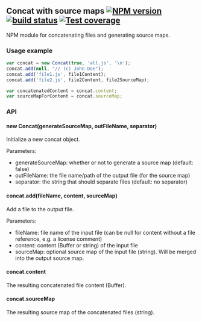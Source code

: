 ## Concat with source maps [![NPM version][npm-image]][npm-url] [![build status][travis-image]][travis-url] [![Test coverage][coveralls-image]][coveralls-url]

NPM module for concatenating files and generating source maps.

### Usage example
```js
var concat = new Concat(true, 'all.js', '\n');
concat.add(null, "// (c) John Doe");
concat.add('file1.js', file1Content);
concat.add('file2.js', file2Content, file2SourceMap);

var concatenatedContent = concat.content;
var sourceMapForContent = concat.sourceMap;
```

### API

#### new Concat(generateSourceMap, outFileName, separator)
Initialize a new concat object.

Parameters:
- generateSourceMap: whether or not to generate a source map (default: false)
- outFileName: the file name/path of the output file (for the source map)
- separator: the string that should separate files (default: no separator)

#### concat.add(fileName, content, sourceMap)
Add a file to the output file.

Parameters:
- fileName: file name of the input file (can be null for content without a file reference, e.g. a license comment)
- content: content (Buffer or string) of the input file
- sourceMap: optional source map of the input file (string). Will be merged into the output source map.

#### concat.content
The resulting concatenated file content (Buffer).

#### concat.sourceMap
The resulting source map of the concatenated files (string).

[npm-image]: https://img.shields.io/npm/v/concat-with-sourcemaps.svg
[npm-url]: https://www.npmjs.com/package/concat-with-sourcemaps
[travis-image]: https://img.shields.io/travis/floridoo/concat-with-sourcemaps.svg
[travis-url]: https://travis-ci.org/floridoo/concat-with-sourcemaps
[coveralls-image]: https://img.shields.io/coveralls/floridoo/concat-with-sourcemaps.svg
[coveralls-url]: https://coveralls.io/r/floridoo/concat-with-sourcemaps?branch=master
